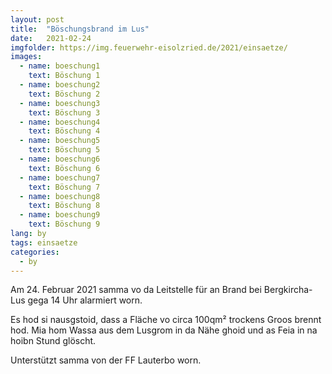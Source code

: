 ```yaml
---
layout: post
title:  "Böschungsbrand im Lus"
date:   2021-02-24
imgfolder: https://img.feuerwehr-eisolzried.de/2021/einsaetze/
images:
  - name: boeschung1
    text: Böschung 1
  - name: boeschung2
    text: Böschung 2
  - name: boeschung3
    text: Böschung 3
  - name: boeschung4
    text: Böschung 4
  - name: boeschung5
    text: Böschung 5
  - name: boeschung6
    text: Böschung 6
  - name: boeschung7
    text: Böschung 7
  - name: boeschung8
    text: Böschung 8
  - name: boeschung9
    text: Böschung 9
lang: by
tags: einsaetze
categories:
  - by
---
```

Am 24. Februar 2021 samma vo da Leitstelle für an Brand bei Bergkircha-Lus gega 14 Uhr alarmiert worn.

Es hod si nausgstoid, dass a Fläche vo circa 100qm² trockens Groos brennt hod. Mia hom Wassa aus dem Lusgrom in da Nähe ghoid und as Feia in na hoibn Stund glöscht.

Unterstützt samma von der FF Lauterbo worn.
